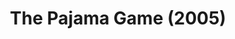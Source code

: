 ---
layout: shows
title: The Pajama Game (2005)
poster: 
poster_credit: 
poster_alt:
poster_caption:
category: 
details:
  Theatre: Theatre Jacksonville
cast:
crew:
  Director: Michael Lipp
external_links:
---